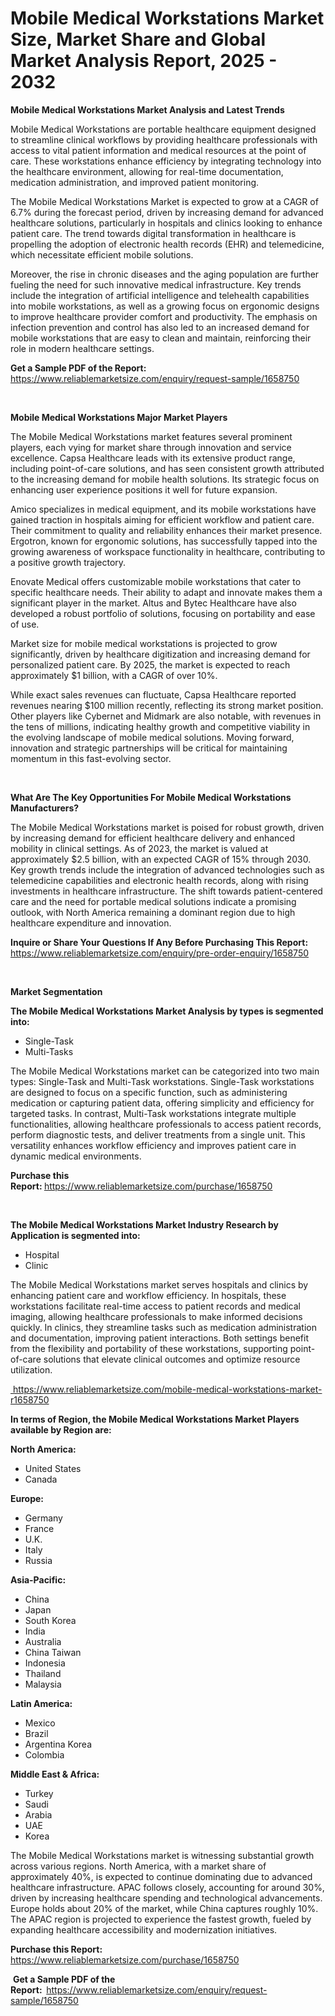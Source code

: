 <p><h1>Mobile Medical Workstations Market Size, Market Share and Global Market Analysis Report, 2025 - 2032</h1></p><p><strong>Mobile Medical Workstations Market Analysis and Latest Trends</strong></p>
<p><p>Mobile Medical Workstations are portable healthcare equipment designed to streamline clinical workflows by providing healthcare professionals with access to vital patient information and medical resources at the point of care. These workstations enhance efficiency by integrating technology into the healthcare environment, allowing for real-time documentation, medication administration, and improved patient monitoring.</p><p>The Mobile Medical Workstations Market is expected to grow at a CAGR of 6.7% during the forecast period, driven by increasing demand for advanced healthcare solutions, particularly in hospitals and clinics looking to enhance patient care. The trend towards digital transformation in healthcare is propelling the adoption of electronic health records (EHR) and telemedicine, which necessitate efficient mobile solutions.</p><p>Moreover, the rise in chronic diseases and the aging population are further fueling the need for such innovative medical infrastructure. Key trends include the integration of artificial intelligence and telehealth capabilities into mobile workstations, as well as a growing focus on ergonomic designs to improve healthcare provider comfort and productivity. The emphasis on infection prevention and control has also led to an increased demand for mobile workstations that are easy to clean and maintain, reinforcing their role in modern healthcare settings.</p></p>
<p><strong>Get a Sample PDF of the Report:&nbsp;</strong> <a href="https://www.reliablemarketsize.com/enquiry/request-sample/1658750?utm_campaign=2444&utm_medium=2&utm_source=Github&utm_content=ia&utm_term=13042025&utm_id=mobile-medical-workstations">https://www.reliablemarketsize.com/enquiry/request-sample/1658750</a></p>
<p>&nbsp;</p>
<p><strong>Mobile Medical Workstations Major Market Players</strong></p>
<p><p>The Mobile Medical Workstations market features several prominent players, each vying for market share through innovation and service excellence. Capsa Healthcare leads with its extensive product range, including point-of-care solutions, and has seen consistent growth attributed to the increasing demand for mobile health solutions. Its strategic focus on enhancing user experience positions it well for future expansion.</p><p>Amico specializes in medical equipment, and its mobile workstations have gained traction in hospitals aiming for efficient workflow and patient care. Their commitment to quality and reliability enhances their market presence. Ergotron, known for ergonomic solutions, has successfully tapped into the growing awareness of workspace functionality in healthcare, contributing to a positive growth trajectory.</p><p>Enovate Medical offers customizable mobile workstations that cater to specific healthcare needs. Their ability to adapt and innovate makes them a significant player in the market. Altus and Bytec Healthcare have also developed a robust portfolio of solutions, focusing on portability and ease of use.</p><p>Market size for mobile medical workstations is projected to grow significantly, driven by healthcare digitization and increasing demand for personalized patient care. By 2025, the market is expected to reach approximately $1 billion, with a CAGR of over 10%.</p><p>While exact sales revenues can fluctuate, Capsa Healthcare reported revenues nearing $100 million recently, reflecting its strong market position. Other players like Cybernet and Midmark are also notable, with revenues in the tens of millions, indicating healthy growth and competitive viability in the evolving landscape of mobile medical solutions. Moving forward, innovation and strategic partnerships will be critical for maintaining momentum in this fast-evolving sector.</p></p>
<p>&nbsp;</p>
<p><strong>What Are The Key Opportunities For Mobile Medical Workstations Manufacturers?</strong></p>
<p><p>The Mobile Medical Workstations market is poised for robust growth, driven by increasing demand for efficient healthcare delivery and enhanced mobility in clinical settings. As of 2023, the market is valued at approximately $2.5 billion, with an expected CAGR of 15% through 2030. Key growth trends include the integration of advanced technologies such as telemedicine capabilities and electronic health records, along with rising investments in healthcare infrastructure. The shift towards patient-centered care and the need for portable medical solutions indicate a promising outlook, with North America remaining a dominant region due to high healthcare expenditure and innovation.</p></p>
<p><strong>Inquire or Share Your Questions If Any Before Purchasing This Report:</strong> <a href="https://www.reliablemarketsize.com/enquiry/pre-order-enquiry/1658750?utm_campaign=2444&utm_medium=2&utm_source=Github&utm_content=ia&utm_term=13042025&utm_id=mobile-medical-workstations">https://www.reliablemarketsize.com/enquiry/pre-order-enquiry/1658750</a></p>
<p>&nbsp;</p>
<p><strong>Market Segmentation</strong></p>
<p><strong>The Mobile Medical Workstations Market Analysis by types is segmented into:</strong></p>
<p><ul><li>Single-Task</li><li>Multi-Tasks</li></ul></p>
<p><p>The Mobile Medical Workstations market can be categorized into two main types: Single-Task and Multi-Task workstations. Single-Task workstations are designed to focus on a specific function, such as administering medication or capturing patient data, offering simplicity and efficiency for targeted tasks. In contrast, Multi-Task workstations integrate multiple functionalities, allowing healthcare professionals to access patient records, perform diagnostic tests, and deliver treatments from a single unit. This versatility enhances workflow efficiency and improves patient care in dynamic medical environments.</p></p>
<p><strong>Purchase this Report:&nbsp;</strong><a href="https://www.reliablemarketsize.com/purchase/1658750?utm_campaign=2444&utm_medium=2&utm_source=Github&utm_content=ia&utm_term=13042025&utm_id=mobile-medical-workstations">https://www.reliablemarketsize.com/purchase/1658750</a></p>
<p>&nbsp;</p>
<p><strong>The Mobile Medical Workstations Market Industry Research by Application is segmented into:</strong></p>
<p><ul><li>Hospital</li><li>Clinic</li></ul></p>
<p><p>The Mobile Medical Workstations market serves hospitals and clinics by enhancing patient care and workflow efficiency. In hospitals, these workstations facilitate real-time access to patient records and medical imaging, allowing healthcare professionals to make informed decisions quickly. In clinics, they streamline tasks such as medication administration and documentation, improving patient interactions. Both settings benefit from the flexibility and portability of these workstations, supporting point-of-care solutions that elevate clinical outcomes and optimize resource utilization.</p></p>
<p><a href="https://www.reliablemarketsize.com/mobile-medical-workstations-market-r1658750?utm_campaign=2444&utm_medium=2&utm_source=Github&utm_content=ia&utm_term=13042025&utm_id=mobile-medical-workstations">&nbsp;https://www.reliablemarketsize.com/mobile-medical-workstations-market-r1658750</a></p>
<p><strong>In terms of Region, the Mobile Medical Workstations Market Players available by Region are:</strong></p>
<p>
    <p> <strong> North America: </strong>
        <ul>
            <li>United States</li>
            <li>Canada</li>
        </ul>
        </p> 
    <p> <strong> Europe: </strong>
        <ul>
            <li>Germany</li>
            <li>France</li>
            <li>U.K.</li>
            <li>Italy</li>
            <li>Russia</li>
        </ul>
        </p> 
    <p> <strong> Asia-Pacific: </strong>
        <ul>
            <li>China</li>
            <li>Japan</li>
            <li>South Korea</li>
            <li>India</li>
            <li>Australia</li>
            <li>China Taiwan</li>
            <li>Indonesia</li>
            <li>Thailand</li>
            <li>Malaysia</li>
        </ul>
        </p> 
    <p> <strong> Latin America: </strong>
        <ul>
            <li>Mexico</li>
            <li>Brazil</li>
            <li>Argentina Korea</li>
            <li>Colombia</li>
        </ul>
        </p> 
    <p> <strong> Middle East & Africa: </strong>
        <ul>
            <li>Turkey</li>
            <li>Saudi</li>
            <li>Arabia</li>
            <li>UAE</li>
            <li>Korea</li>
        </ul>
    </p>
    </p>
<p><p>The Mobile Medical Workstations market is witnessing substantial growth across various regions. North America, with a market share of approximately 40%, is expected to continue dominating due to advanced healthcare infrastructure. APAC follows closely, accounting for around 30%, driven by increasing healthcare spending and technological advancements. Europe holds about 20% of the market, while China captures roughly 10%. The APAC region is projected to experience the fastest growth, fueled by expanding healthcare accessibility and modernization initiatives.</p></p>
<p><strong>Purchase this Report: </strong><a href="https://www.reliablemarketsize.com/purchase/1658750?utm_campaign=2444&utm_medium=2&utm_source=Github&utm_content=ia&utm_term=13042025&utm_id=mobile-medical-workstations">https://www.reliablemarketsize.com/purchase/1658750</a></p>
<p>&nbsp;<strong>Get a Sample PDF of the Report:&nbsp;&nbsp;</strong><a href="https://www.reliablemarketsize.com/enquiry/request-sample/1658750?utm_campaign=2444&utm_medium=2&utm_source=Github&utm_content=ia&utm_term=13042025&utm_id=mobile-medical-workstations">https://www.reliablemarketsize.com/enquiry/request-sample/1658750</a></p>
<p><strong></strong></p>
<p><p></p><p></p><p></p></p>